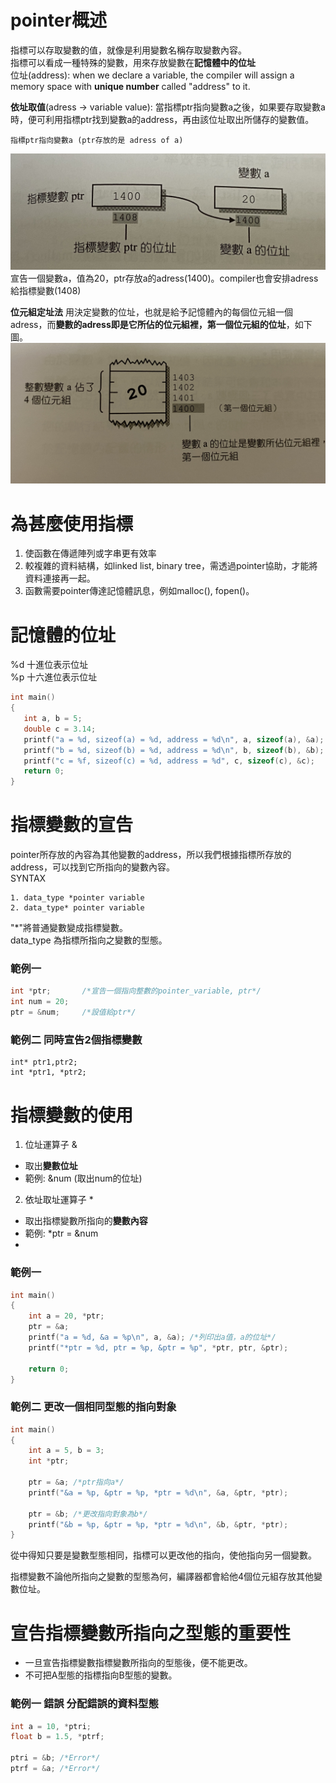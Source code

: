 # pointer概述
指標可以存取變數的值，就像是利用變數名稱存取變數內容。  
指標可以看成一種特殊的變數，用來存放變數在**記憶體中的位址**  
位址(address): when we declare a variable, the compiler will assign a memory space with **unique number** called "address" to it.

**依址取值**(adress -> variable value): 當指標ptr指向變數a之後，如果要存取變數a時，便可利用指標ptr找到變數a的address，再由該位址取出所儲存的變數值。  
```
指標ptr指向變數a (ptr存放的是 adress of a)
```
![圖片01](./pointer01.JPG)
宣告一個變數a，值為20，ptr存放a的adress(1400)。compiler也會安排adress給指標變數(1408)

**位元組定址法** 用決定變數的位址，也就是給予記憶體內的每個位元組一個adress，而**變數的adress即是它所佔的位元組裡，第一個位元組的位址**，如下圖。
![圖片02](./pointer02.JPG)

# 為甚麼使用指標
1. 使函數在傳遞陣列或字串更有效率
2. 較複雜的資料結構，如linked list, binary tree，需透過pointer協助，才能將資料連接再一起。
3. 函數需要pointer傳達記憶體訊息，例如malloc(), fopen()。

# 記憶體的位址
 %d 十進位表示位址  
 %p 十六進位表示位址
 ```c
 int main()
{
    int a, b = 5;
    double c = 3.14;
    printf("a = %d, sizeof(a) = %d, address = %d\n", a, sizeof(a), &a); /*沒給a值，所以會是殘值*/
    printf("b = %d, sizeof(b) = %d, address = %d\n", b, sizeof(b), &b); /*&位址符號*/
    printf("c = %f, sizeof(c) = %d, address = %d", c, sizeof(c), &c);   /*%d -> 十進位表示位址*/
    return 0;
}

 ```
 
 # 指標變數的宣告
 pointer所存放的內容為其他變數的address，所以我們根據指標所存放的address，可以找到它所指向的變數內容。  
 SYNTAX  
 ```
 1. data_type *pointer variable
 2. data_type* pointer variable
 ```
 "*"將普通變數變成指標變數。  
 data_type 為指標所指向之變數的型態。  
 
 ### 範例一 
 ```c
 int *ptr;       /*宣告一個指向整數的pointer_variable, ptr*/
 int num = 20;
 ptr = &num;     /*設值給ptr*/
 ```
 
 ### 範例二 同時宣告2個指標變數
 ```
 int* ptr1,ptr2;
 int *ptr1, *ptr2;
 ```
 
 
 # 指標變數的使用
 1. 位址運算子 &
 - 取出**變數位址**
 - 範例: &num (取出num的位址)
 2. 依址取址運算子 *
 - 取出指標變數所指向的**變數內容**
 - 範例: *ptr = &num 
 - 
### 範例一
```c
int main()
{
    int a = 20, *ptr;
    ptr = &a;
    printf("a = %d, &a = %p\n", a, &a); /*列印出a值，a的位址*/
    printf("*ptr = %d, ptr = %p, &ptr = %p", *ptr, ptr, &ptr);

    return 0;
}
```

### 範例二 更改一個相同型態的指向對象
```c
int main()
{
    int a = 5, b = 3;
    int *ptr;
    
    ptr = &a; /*ptr指向a*/
    printf("&a = %p, &ptr = %p, *ptr = %d\n", &a, &ptr, *ptr);
    
    ptr = &b; /*更改指向對象為b*/
    printf("&b = %p, &ptr = %p, *ptr = %d\n", &b, &ptr, *ptr);
}
```
從中得知只要是變數型態相同，指標可以更改他的指向，使他指向另一個變數。  

指標變數不論他所指向之變數的型態為何，編譯器都會給他4個位元組存放其他變數位址。

# 宣告指標變數所指向之型態的重要性
- 一旦宣告指標變數指標變數所指向的型態後，便不能更改。
- 不可把A型態的指標指向B型態的變數。
### 範例一 錯誤 分配錯誤的資料型態
```c
int a = 10, *ptri;
float b = 1.5, *ptrf;

ptri = &b; /*Error*/
ptrf = &a; /*Error*/

```
